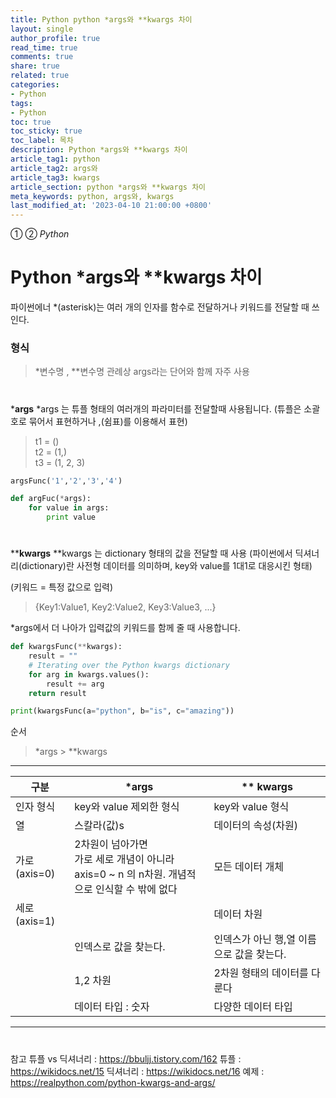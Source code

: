 ```yaml
---
title: Python python *args와 **kwargs 차이
layout: single
author_profile: true
read_time: true
comments: true
share: true
related: true
categories:
- Python
tags:
- Python
toc: true
toc_sticky: true
toc_label: 목차
description: Python *args와 **kwargs 차이
article_tag1: python
article_tag2: args와
article_tag3: kwargs
article_section: python *args와 **kwargs 차이
meta_keywords: python, args와, kwargs
last_modified_at: '2023-04-10 21:00:00 +0800'
---
```

① ② *Python* 

# Python *args와 **kwargs 차이





파이썬에너 *(asterisk)는 여러 개의 인자를 함수로 전달하거나 키워드를 전달할 때 쓰인다.

### 형식

> *변수명 , **변수명
관례상 args라는 단어와 함께 자주 사용

#

***args** 
*args 는 튜플 형태의 여러개의 파라미터를 전달할때 사용됩니다.
(튜플은 소괄호로 묶어서 표현하거나 ,(쉼표)를 이용해서 표현)
> t1 = () <br>
> t2 = (1,) <br>
> t3 = (1, 2, 3)

```python
argsFunc('1','2','3','4')

def argFuc(*args):
    for value in args:
        print value
```

#

****kwargs** 
 **kwargs 는 dictionary 형태의 값을 전달할 때 사용
(파이썬에서 딕셔너리(dictionary)란 사전형 데이터를 의미하며, key와 value를 1대1로 대응시킨 형태)

(키워드 = 특정 값으로 입력) 
>{Key1:Value1, Key2:Value2, Key3:Value3, ...}

*args에서 더 나아가 입력값의 키워드를 함께 줄 때 사용합니다.

```python
def kwargsFunc(**kwargs):
    result = ""
    # Iterating over the Python kwargs dictionary
    for arg in kwargs.values():
        result += arg
    return result

print(kwargsFunc(a="python", b="is", c="amazing"))
```


순서

> *args > **kwargs

---
|구분	|   *args	| ** kwargs         |
|---    |---        |---            |	
|인자 형식	    |   key와 value 제외한 형식 |key와 value 형식|
|열	    |스칼라(값)s|데이터의 속성(차원)
|가로(axis=0)	|2차원이 넘아가면 <br>가로 세로 개념이 아니라 <br>axis=0 ~ n 의 n차원. 개념적으로 인식할 수 밖에 없다	|모든 데이터 개체
|세로(axis=1)	|           |데이터 차원 
|       |인덱스로 값을 찾는다. | 인덱스가 아닌 행,열 이름으로 값을 찾는다.
|       |1,2 차원              | 2차원 형태의 데이터를 다룬다
|       |데이터 타입 : 숫자     | 다양한 데이터 타입
---


 
#

참고
튜플 vs 딕셔너리 : https://bbuljj.tistory.com/162
튜플 : https://wikidocs.net/15
딕셔너리 : https://wikidocs.net/16
예제 : https://realpython.com/python-kwargs-and-args/

#